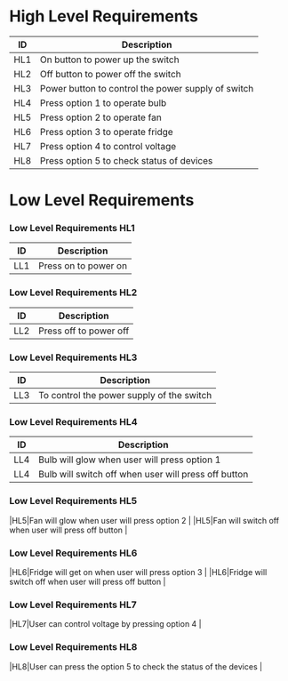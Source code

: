 # High Level Requirements
| ID  | Description |
| ------------- | ------------- |
|HL1|On button to power up the switch |
|HL2|Off button to power off the switch | 
|HL3|Power button to control the power supply of switch |
|HL4|Press option 1 to operate bulb |
|HL5|Press option 2 to operate fan |
|HL6|Press option 3 to operate fridge |
|HL7|Press option 4 to control voltage |
|HL8|Press option 5 to check status of devices |

# Low Level Requirements
### Low Level Requirements HL1
| ID  | Description |
| ------------- | ------------- |
|LL1|Press on to power on |

### Low Level Requirements HL2
| ID  | Description |
| ------------- | ------------- |
|LL2|Press off to power off |
### Low Level Requirements HL3
| ID  | Description |
| ------------- | ------------- |
|LL3|To control the power supply of the switch |
### Low Level Requirements HL4
| ID  | Description |
| ------------- | ------------- |
|LL4|Bulb will glow when user will press option 1 |
|LL4|Bulb will switch off when user will press off button |
### Low Level Requirements HL5 
|HL5|Fan will glow when user will press option 2 |
|HL5|Fan will switch off when user will press off button |
### Low Level Requirements HL6
|HL6|Fridge will get on when user will press option 3 |
|HL6|Fridge will switch off when user will press off button |
### Low Level Requirements HL7
|HL7|User can control voltage by pressing option 4 |
### Low Level Requirements HL8
|HL8|User can press the option 5 to check the status of the devices |
